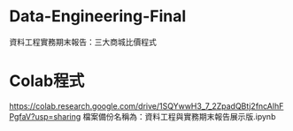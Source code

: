 # Data-Engineering-Final
資料工程實務期末報告：三大商城比價程式
# Colab程式
https://colab.research.google.com/drive/1SQYwwH3_7_2ZpadQBtj2fncAlhFPgfaV?usp=sharing
檔案備份名稱為：資料工程與實務期末報告展示版.ipynb
